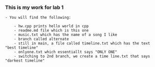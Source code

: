 ### This is my work for lab 1

    - You will find the following:

        - hw.cpp prints hello world in cpp
        - readme.md file which is this one
        - music.txt which has the name of a song I like
        - branch called alternate
        - still in main, a file called timeline.txt which has the text "best timeline"
        - onlyone.txt which essentiallt says "ONLY ONE"
        - switching to 2nd branch, we create a time line.txt that says "darkest timeline"

    